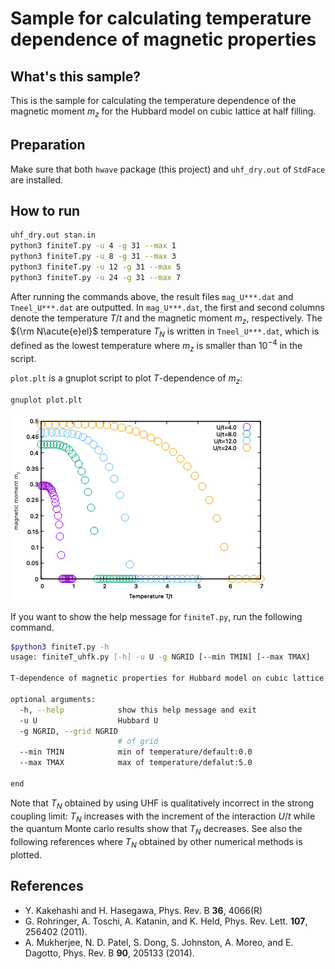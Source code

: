 # Sample for calculating temperature dependence of magnetic properties

## What's this sample?

This is the sample for calculating the temperature dependence of the magnetic moment $m_z$ for the Hubbard model on cubic lattice at half filling.

## Preparation

Make sure that both `hwave` package (this project) and `uhf_dry.out` of `StdFace` are installed.

## How to run

```bash
uhf_dry.out stan.in
python3 finiteT.py -u 4 -g 31 --max 1
python3 finiteT.py -u 8 -g 31 --max 3
python3 finiteT.py -u 12 -g 31 --max 5
python3 finiteT.py -u 24 -g 31 --max 7
```

After running the commands above, the result files `mag_U***.dat` and `Tneel_U***.dat` are outputted.
In `mag_U***.dat`, the first and second columns denote the temperature $T/t$ and the magnetic moment $m_z$, respectively.
The ${\rm N\acute{e}el}$ temperature $T_N$ is written in `Tneel_U***.dat`, which is defined as the lowest temperature where $m_z$ is smaller than $10^{-4}$ in the script.

`plot.plt` is a gnuplot script to plot $T$-dependence of $m_z$:

```bash
gnuplot plot.plt
```

![temperature dependence of magnetic momonet mz](./reference/mz_HubbardCubic_L12.png)


If you want to show the help message for `finiteT.py`, run the following command. 
```bash
$python3 finiteT.py -h
usage: finiteT_uhfk.py [-h] -u U -g NGRID [--min TMIN] [--max TMAX]

T-dependence of magnetic properties for Hubbard model on cubic lattice by using UHFk

optional arguments:
  -h, --help            show this help message and exit
  -u U                  Hubbard U
  -g NGRID, --grid NGRID
                        # of grid
  --min TMIN            min of temperature/default:0.0
  --max TMAX            max of temperature/defalut:5.0

end
```

Note that $T_N$ obtained by using UHF is qualitatively incorrect in the strong coupling limit: 
$T_N$ increases with the increment of the interaction $U/t$ while the quantum Monte carlo results show that $T_N$ decreases.
See also the following references where $T_N$ obtained by other numerical methods is plotted.

## References
- Y. Kakehashi and H. Hasegawa, Phys. Rev. B **36**, 4066(R)
- G. Rohringer, A. Toschi, A. Katanin, and K. Held, Phys. Rev. Lett. **107**, 256402 (2011).
- A. Mukherjee, N. D. Patel, S. Dong, S. Johnston, A. Moreo, and E. Dagotto, Phys. Rev. B **90**, 205133 (2014).
